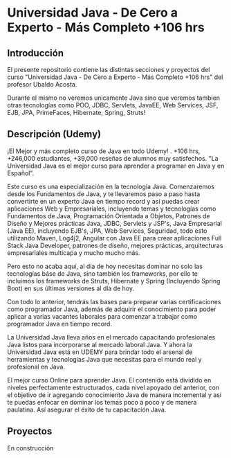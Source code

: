 # Universidad Java - De Cero a Experto - Más Completo +106 hrs

## Introducción

El presente repositorio contiene las distintas secciones y proyectos del curso "Universidad Java - De Cero a Experto - Más Completo +106 hrs" del profesor Ubaldo Acosta.

Durante el mismo no veremos unicamente Java sino que veremos tambien otras tecnologías como POO, JDBC, Servlets, JavaEE, Web Services, JSF, EJB, JPA, PrimeFaces, Hibernate, Spring, Struts!

## Descripción (Udemy)

¡El Mejor y más completo curso de Java en todo Udemy! . +106 hrs,  +246,000 estudiantes, +39,000 reseñas de alumnos muy satisfechos. "La Universidad Java es el mejor curso para aprender a programar en Java y en Español". 

Este curso es una especialización en la tecnología Java. Comenzaremos desde los Fundamentos de Java, y te llevaremos paso a paso hasta convertirte en un experto Java en tiempo record y así puedas crear aplicaciones Web y Empresariales, incluyendo temas y tecnologías como Fundamentos de Java, Programación Orientada a Objetos, Patrones de Diseño y Mejores prácticas Java, JDBC, Servlets y JSP's, Java Empresarial (Java EE), incluyendo EJB's, JPA, Web Services, Seguridad, todo esto utilizando Maven, Log4j2, Angular con Java EE para crear aplicaciones Full Stack Java Developer, patrones de diseño, mejores prácticas, arquitecturas empresariales multicapa y mucho mucho más. 

Pero esto no acaba aquí, al día de hoy necesitas dominar no solo las tecnologías báse de Java, sino también los frameworks, por ello te incluimos los frameworks de Struts, Hibernate y Spring (Incluyendo Spring Boot) en sus últimas versiones al día de hoy.

Con todo lo anterior, tendrás las bases para preparar varias certificaciones como programador Java, además de adquirir el conocimiento para poder aplicar a varias vacantes laborales para comenzar a trabajar como programador Java en tiempo record.

La Universidad Java lleva años en el mercado capacitando profesionales Java listos para incorporarse al mercado laboral Java. Y ahora la Universidad Java está en UDEMY para brindar todo el arsenal de herramientas y tecnologías Java que necesitas para el mundo real y profesional en Java.

El mejor curso Online para aprender Java. El contenido está dividido en niveles perfectamente estructurados, cada nivel apoyado del anterior, con el objetivo de ir agregando conocimiento Java de manera incremental y así te puedas enfocar en dominar los temas poco a poco y de manera paulatina. Así asegurar el éxito de tu capacitación Java. 

## Proyectos

En construcción
